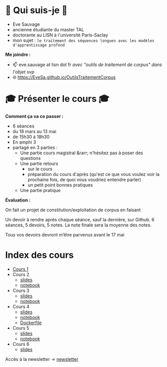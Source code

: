 # 👩 Qui suis-je 👩 

- Eve Sauvage
- ancienne étudiante du master TAL
- doctorante au LISN à l'université Paris-Saclay
- mon sujet : `le traitement des séquences longues avec les modèles d'apprentissage profond`

**Me joindre :** 

- 📫  eve.sauvage at lisn dot fr *avec "outils de traitement de corpus" dans l'objet svp*
- 🌐  <https://EveSa.github.io/OutilsTraitementCorpus>

#  🎓 Présenter le cours 🎓

**Comment ça va ce passer :** 

- 6 séances 
- du 18 mars au 13 mai
- de 15h30 à 18h30
- En amphi 3
- partagé en 3 parties : 
  - Une partie cours magistral
    \&rarr; n'hésitez pas à poser des questions
  - Une partie retours 
    - sur le cours
    - préparation du cours d'après (qu'est ce que vous voulez voir la prochaine fois, de quoi vous voudriez entendre parler)
    - un petit point bonnes pratiques
  - Une partie pratique

**Évaluation :** 

On fait un projet de constitution/exploitation de corpus en faisant

Un devoir à rendre après chaque séance, sauf la dernière, sur Github.
6 séances, 5 devoirs, 5 notes. La note finale sera la moyenne des notes.

Tous vos devoirs devront m’être parvenus avant le 17 mai

# Index des cours

- [Cours 1](/slides/cours1-2024.html)
- Cours 2
  - [slides](/slides/cours2-2025.html)
  - [notebook](/notebooks/web_scrap.ipynb)
- Cours 3
  - [slides](/slides/cours3-2025.html)
  - [notebook](/notebooks/web_scrap.ipynb)
- Cours 4
  - [slides](/slides/cours4.html)
  - [notebook](/notebooks/visualise_data.ipynb)
  - [Dockerfile](/src/dockerssh.zip)
- Cours 5
  - [slides](/slides/cours5.html)
  - [notebook](/notebooks/significativity_test.ipynb)
- Cours 6
  - [slides](/slides/cours6.html)

Accès à la newsletter &rarr; [newsletter](./newsletter.md)